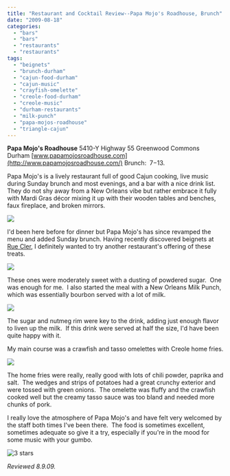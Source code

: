 ```yaml
---
title: "Restaurant and Cocktail Review--Papa Mojo's Roadhouse, Brunch"
date: "2009-08-18"
categories:
  - "bars"
  - "bars"
  - "restaurants"
  - "restaurants"
tags:
  - "beignets"
  - "brunch-durham"
  - "cajun-food-durham"
  - "cajun-music"
  - "crayfish-omelette"
  - "creole-food-durham"
  - "creole-music"
  - "durham-restaurants"
  - "milk-punch"
  - "papa-mojos-roadhouse"
  - "triangle-cajun"
---
```


**Papa Mojo's Roadhouse** 5410-Y Highway 55 Greenwood Commons Durham [www.papamojosroadhouse.com](http://www.papamojosroadhouse.com/) Brunch:  $7-$13.

Papa Mojo's is a lively restaurant full of good Cajun cooking, live music during Sunday brunch and most evenings, and a bar with a nice drink list.  They do not shy away from a New Orleans vibe but rather embrace it fully with Mardi Gras décor mixing it up with their wooden tables and benches, faux fireplace, and broken mirrors.

![](http://www.thegourmez.com/gourmez/photos/papamojos3.jpg)

I'd been here before for dinner but Papa Mojo's has since revamped the menu and added Sunday brunch. Having recently discovered beignets at [Rue Cler](index.php?p=restaurant-review-rue-cler-downtown-durham), I definitely wanted to try another restaurant's offering of these treats.

![](http://www.thegourmez.com/gourmez/photos/beignet.jpg)

These ones were moderately sweet with a dusting of powdered sugar.  One was enough for me.  I also started the meal with a New Orleans Milk Punch, which was essentially bourbon served with a lot of milk.

![](http://www.thegourmez.com/gourmez/photos/milkpunch2.jpg)

The sugar and nutmeg rim were key to the drink, adding just enough flavor to liven up the milk.  If this drink were served at half the size, I'd have been quite happy with it.

My main course was a crawfish and tasso omelettes with Creole home fries.

![](http://www.thegourmez.com/gourmez/photos/tassoomelette.jpg)

The home fries were really, really good with lots of chili powder, paprika and salt.  The wedges and strips of potatoes had a great crunchy exterior and were tossed with green onions.  The omelette was fluffy and the crawfish cooked well but the creamy tasso sauce was too bland and needed more chunks of pork.

I really love the atmosphere of Papa Mojo's and have felt very welcomed by the staff both times I've been there.  The food is sometimes excellent, sometimes adequate so give it a try, especially if you're in the mood for some music with your gumbo.




<div class="caption">

![3 stars](http://s3.amazonaws.com/thegourmez-wpmedia/2009/02/rating_avocado1.gif "rating_avocado1")</div>


_Reviewed 8.9.09._
